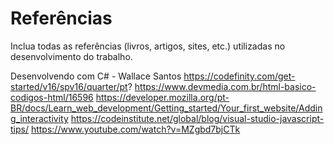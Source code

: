 # Referências

Inclua todas as referências (livros, artigos, sites, etc.) utilizadas no desenvolvimento do trabalho.

Desenvolvendo com C# - Wallace Santos
https://codefinity.com/get-started/v16/spv16/quarter/pt?
https://www.devmedia.com.br/html-basico-codigos-html/16596
https://developer.mozilla.org/pt-BR/docs/Learn_web_development/Getting_started/Your_first_website/Adding_interactivity
https://codeinstitute.net/global/blog/visual-studio-javascript-tips/
https://www.youtube.com/watch?v=MZgbd7bjCTk

